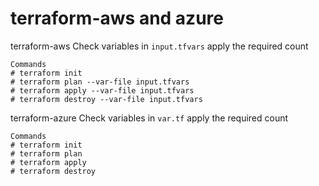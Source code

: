 # terraform-aws and azure 

terraform-aws
Check variables in ``` input.tfvars ``` apply the required count

```hcl
Commands
# terraform init
# terraform plan --var-file input.tfvars
# terraform apply --var-file input.tfvars
# terraform destroy --var-file input.tfvars
```
terraform-azure
Check variables in ``` var.tf ``` apply the required count

```hcl
Commands
# terraform init
# terraform plan
# terraform apply
# terraform destroy
```

